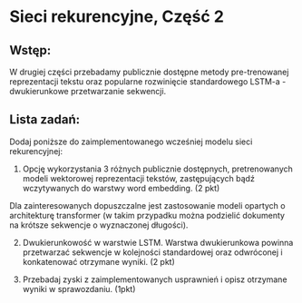 # Sieci rekurencyjne, Część 2
## Wstęp:

 W drugiej części przebadamy publicznie dostępne metody pre-trenowanej reprezentacji tekstu oraz popularne rozwinięcie standardowego LSTM-a - dwukierunkowe przetwarzanie sekwencji.

## Lista zadań: 

Dodaj poniższe do zaimplementowanego wcześniej modelu sieci rekurencyjnej:

1. Opcję wykorzystania 3 różnych publicznie dostępnych, pretrenowanych modeli wektorowej reprezentacji tekstów, zastępujących bądź wczytywanych do warstwy word embedding. (2 pkt) 

Dla zainteresowanych dopuszczalne jest zastosowanie modeli opartych o architekturę transformer (w takim przypadku można podzielić dokumenty na krótsze sekwencje o wyznaczonej długości).

2. Dwukierunkowość w warstwie LSTM. Warstwa dwukierunkowa powinna przetwarzać sekwencje w kolejności standardowej oraz odwróconej i konkatenować otrzymane wyniki. (2 pkt)

3. Przebadaj zyski z zaimplementowanych usprawnień i opisz otrzymane wyniki w sprawozdaniu. (1pkt)
